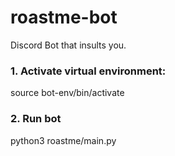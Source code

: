 # roastme-bot
Discord Bot that insults you.

### 1. Activate virtual environment:
source bot-env/bin/activate

### 2. Run bot
python3 roastme/main.py